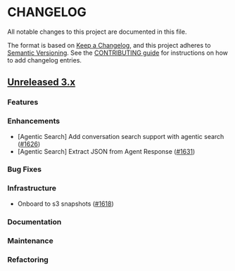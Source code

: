 # CHANGELOG
All notable changes to this project are documented in this file.

The format is based on [Keep a Changelog](https://keepachangelog.com/en/1.0.0/), and this project adheres to [Semantic Versioning](https://semver.org/spec/v2.0.0.html). See the [CONTRIBUTING guide](./CONTRIBUTING.md#Changelog) for instructions on how to add changelog entries.

## [Unreleased 3.x](https://github.com/opensearch-project/neural-search/compare/main...HEAD)

### Features

### Enhancements
- [Agentic Search] Add conversation search support with agentic search ([#1626](https://github.com/opensearch-project/neural-search/pull/1626))
- [Agentic Search] Extract JSON from Agent Response ([#1631](https://github.com/opensearch-project/neural-search/pull/1631))
### Bug Fixes

### Infrastructure
- Onboard to s3 snapshots ([#1618](https://github.com/opensearch-project/neural-search/pull/1618))

### Documentation

### Maintenance

### Refactoring
